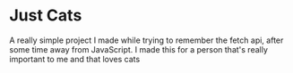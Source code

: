 # Just Cats

A really simple project I made while trying to remember the fetch api, after some time away from JavaScript.
I made this for a person that's really important to me and that loves cats

